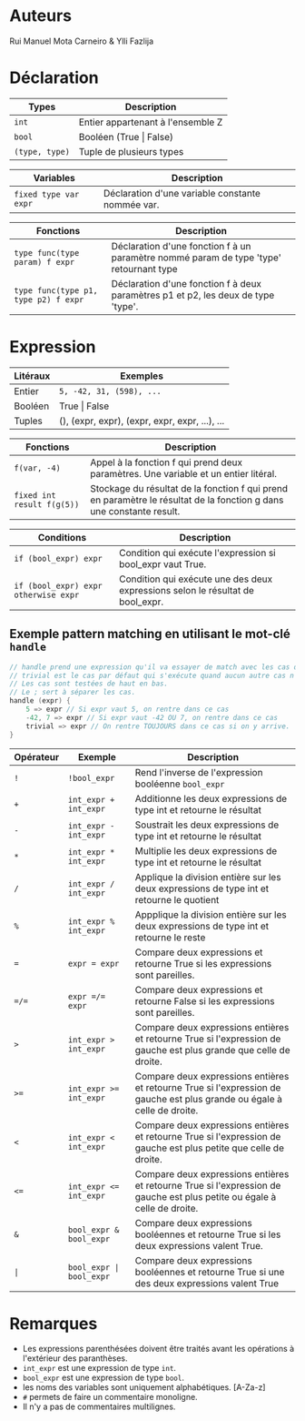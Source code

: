 # Auteurs
Rui Manuel Mota Carneiro & Ylli Fazlija

# Déclaration
|**Types**|**Description**|
|---|---|
|`int`|Entier appartenant à l'ensemble Z|
|`bool`|Booléen (True \| False)|
|`(type, type)`|Tuple de plusieurs types|

|**Variables**|**Description**|
|---|---|
|`fixed type var expr`|Déclaration d'une variable constante nommée var.|

|**Fonctions**|**Description**|
|---|---|
|`type func(type param) f expr`|Déclaration d'une fonction f à un paramètre nommé param de type 'type' retournant type|
|`type func(type p1, type p2) f expr`|Déclaration d'une fonction f à deux paramètres p1 et p2, les deux de type 'type'.|

# Expression
|**Litéraux**|**Exemples**|
|---|---|
|Entier |`5, -42, 31, (598), ...`|
|Booléen|True \| False|
|Tuples|(), (expr, expr), (expr, expr, expr, ...), ...|

|**Fonctions**|**Description**|
|---|---|
|`f(var, -4)`|Appel à la fonction f qui prend deux paramètres. Une variable et un entier litéral.|
|`fixed int result f(g(5))`|Stockage du résultat de la fonction f qui prend en paramètre le résultat de la fonction g dans une constante result.|

|**Conditions**|**Description**|
|---|---|
|`if (bool_expr) expr`|Condition qui exécute l'expression si bool_expr vaut True.|
|`if (bool_expr) expr otherwise expr`|Condition qui exécute une des deux expressions selon le résultat de bool_expr.|

## Exemple pattern matching en utilisant le mot-clé `handle`
```C
// handle prend une expression qu'il va essayer de match avec les cas décrits dans les accolades.
// trivial est le cas par défaut qui s'exécute quand aucun autre cas n'est matché.
// Les cas sont testées de haut en bas.
// Le ; sert à séparer les cas.
handle (expr) {
    5 => expr // Si expr vaut 5, on rentre dans ce cas
    -42, 7 => expr // Si expr vaut -42 OU 7, on rentre dans ce cas
    trivial => expr // On rentre TOUJOURS dans ce cas si on y arrive.    
}
```

|**Opérateur**|**Exemple**|**Description**|
|---|---|---|
|`!`|`!bool_expr`|Rend l'inverse de l'expression booléenne `bool_expr`|
|`+`|`int_expr + int_expr`|Additionne les deux expressions de type int et retourne le résultat|
|`-`|`int_expr - int_expr`|Soustrait les deux expressions de type int et retourne le résultat|
|`*`|`int_expr * int_expr`|Multiplie les deux expressions de type int et retourne le résultat|
|`/`|`int_expr / int_expr`|Applique la division entière sur les deux expressions de type int et retourne le quotient|
|`%`|`int_expr % int_expr`|Appplique la division entière sur les deux expressions de type int et retourne le reste|
|`=`|`expr = expr`|Compare deux expressions et retourne True si les expressions sont pareilles.
|`=/=`|`expr =/= expr`|Compare deux expressions et retourne False si les expressions sont pareilles.
|`>`|`int_expr > int_expr`| Compare deux expressions entières et retourne True si l'expression de gauche est plus grande que celle de droite.|
|`>=`|`int_expr >= int_expr`| Compare deux expressions entières et retourne True si l'expression de gauche est plus grande ou égale à celle de droite.|
|`<`|`int_expr < int_expr`| Compare deux expressions entières et retourne True si l'expression de gauche est plus petite que celle de droite.|
|`<=`|`int_expr <= int_expr`| Compare deux expressions entières et retourne True si l'expression de gauche est plus petite ou égale à celle de droite.|
|`&`|`bool_expr & bool_expr`| Compare deux expressions booléennes et retourne True si les deux expressions valent True.
|`\|`|`bool_expr \| bool_expr`| Compare deux expressions booléennes et retourne True si une des deux expressions valent True

# Remarques
- Les expressions parenthésées doivent être traités avant les opérations à l'extérieur des paranthèses.
- `int_expr` est une expression de type `int`.
- `bool_expr` est une expression de type `bool`.
- les noms des variables sont uniquement alphabétiques. [A-Za-z]
- `#` permets de faire un commentaire monoligne.
- Il n'y a pas de commentaires multilignes.